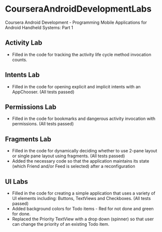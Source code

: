 # CourseraAndroidDevelopmentLabs
Coursera Android Development - Programming Mobile Applications for Android Handheld Systems: Part 1

## Activity Lab
- Filled in the code for tracking the activity life cycle method invocation counts.

## Intents Lab
- Filled in the code for opening explicit and implicit intents with an AppChooser. (All tests passed)

## Permissions Lab
- Filled in the code for bookmarks and dangerous activity invocation with permissions. (All tests passed)

## Fragments Lab
- Filled in the code for dynamically deciding whether to use 2-pane layout or single pane layout using fragments. (All tests passed)
- Added the necessary code so that the application maintains its state (which Friend and/or Feed is selected) after a reconfiguration

## UI Labs
- Filled in the code for creating a simple application that uses a variety of UI elements including: Buttons, TextViews and Checkboxes. (All tests passed)
- Added background colors for Todo items - Red for not done and green for done.
- Replaced the Priority TextView with a drop down (spinner) so that user can change the priority of an existing Todo item.
